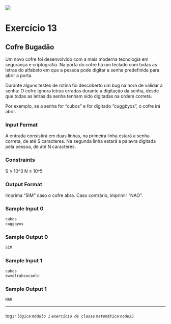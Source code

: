 ![](https://i.imgur.com/xG74tOh.png)

# Exercício 13

## Cofre Bugadão

Um novo cofre foi desenvolvido com a mais moderna tecnologia em segurança e criptografia. Na porta do cofre há um teclado com todas as letras do alfabeto em que a pessoa pode digitar a senha predefinida para abrir a porta.

Durante alguns testes de rotina foi descoberto um bug na hora de validar a senha: O cofre ignora letras erradas durante a digitação da senha, desde que todas as letras da senha tenham sido digitadas na ordem correta.

Por exemplo, se a senha for “cubos” e for digitado “cuggbyos”, o cofre irá abrir.

### Input Format

A entrada consistirá em duas linhas, na primeira linha estará a senha correta, de até S caracteres. Na segunda linha estará a palavra digitada pela pessoa, de até N caracteres.

### Constraints

S ≤ 10^3 N ≤ 10^5

### Output Format

Imprima “SIM” caso o cofre abra. Caso contrário, imprimir “NAO”.

### Sample Input 0

```javascript
cubos
cuggbyos
```

### Sample Output 0

```javascript
SIM
```

### Sample Input 1

```javascript
cubos
ewvelrabsocaeln
```

### Sample Output 1

```javascript
NAO
```

---

###### tags: `lógica` `módulo 1` `exercício de classe` `matemática` `nodeJS`
